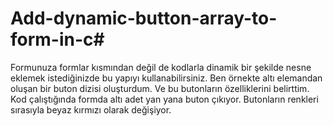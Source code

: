 # Add-dynamic-button-array-to-form-in-c#
Formunuza formlar kısmından değil de kodlarla dinamik bir şekilde nesne eklemek istediğinizde bu yapıyı kullanabilirsiniz. Ben örnekte altı elemandan oluşan bir buton dizisi
oluşturdum. Ve bu butonların özelliklerini belirttim. Kod çalıştığında formda altı adet yan yana buton çıkıyor. Butonların renkleri sırasıyla beyaz kırmızı olarak değişiyor.
